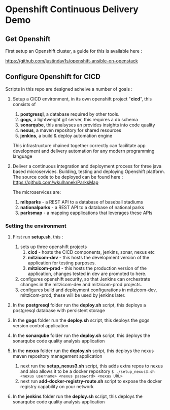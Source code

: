 # Openshift Continuous Delivery Demo

## Get Openshift

First setup an Openshift cluster, a guide for this is available here :

https://github.com/justindav1s/openshift-ansible-on-openstack

## Configure Openshift for CICD

Scripts in this repo are designed acheive a number of goals :

1. Setup a CICD environment, in its own openshift project "**cicd**", this consists of
    1. **postgresql**, a database required by other tools.
    2. **gogs**, a lightweight git server, this requires a db schema
    3. **sonarqube**, this analsyses an provides insights into code quality
    4. **nexus**, a maven repository for shared resources
    5. **jenkins**, a build & deploy automation engine

    This infrastructure chained together correctly can facilitate app development and delivery automation for any modern programming language
 
2. Deliver a continuous integration and deployment process for three java based microservices. Building, testing and deploying Openshift platform. The source code to be deployed can be found here :
https://github.com/wkulhanek/ParksMap

    The microservices are:
    1. **mlbparks** - a REST API to a database of baseball stadiums
    2. **nationalparks** - a REST API to a database of national parks
    3. **parksmap** - a mapping eapplications that leverages these APIs

### Setting the environment

1. First run **setup.sh**, this :
    1. sets up three openshift projects
        1. **cicd** - hosts the CICD components, jenkins, sonar, nexus etc
        2. **mitzicom-dev** - this hosts the development version of the application for testing purposes.
        3. **mitzicom-prod** - this hosts the production version of the application, changes tested in dev are promoted to here.
     2. configures openshift security, so that Jenkins can orchestrate changes in the mitzicom-dev and mitzicom-prod projects.
     3. configures build and deployment configurations in mitzicom-dev, mitzicom-prod, these will be used by jenkins later.
     
2. In the **postgresql** folder run the **deploy.sh** script, this deploys a postgresql database with persistent storage
3. In the **gogs** folder run the **deploy.sh** script, this deploys the gogs version control application
4. In the **sonarqube** folder run the **deploy.sh** script, this deploys the sonarqube code quality analysis application    
5. In the **nexus** folder run the **deploy.sh** script, this deploys the nexus maven repository management application
    1. next run the **setup_nexus3.sh** script, this adds extra repos to nexus and also allows it to be a docker repository
        ``$ ./setup_nexus3.sh <nexus username> <nexus password> <nexus URL>``
    2. next run **add-docker-registry-route.sh** script to expose the docker registry capability on your network        
6. In the **jenkins** folder run the **deploy.sh** script, this deploys the sonarqube code quality analysis application    

